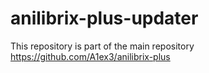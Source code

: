 # anilibrix-plus-updater
This repository is part of the main repository https://github.com/A1ex3/anilibrix-plus
